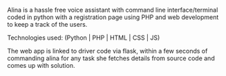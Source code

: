 Alina is a hassle free voice assistant with command line interface/terminal coded in python with a registration page using PHP and web development to keep a track of the users.

Technologies used: (Python | PHP | HTML | CSS | JS)

The web app is linked to driver code via flask, within a few seconds of commanding alina for any task she fetches details from source code and comes up with solution.
